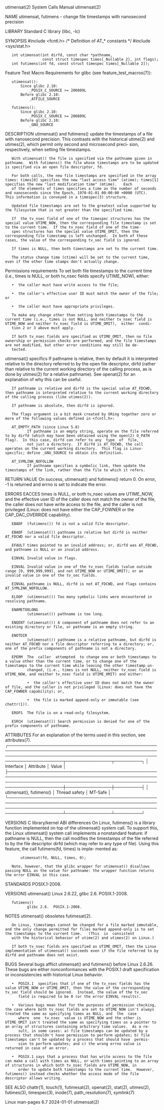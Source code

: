 utimensat(2)                                                                                System Calls Manual                                                                                utimensat(2)

NAME
       utimensat, futimens - change file timestamps with nanosecond precision

LIBRARY
       Standard C library (libc, -lc)

SYNOPSIS
       #include <fcntl.h>            /* Definition of AT_* constants */
       #include <sys/stat.h>

       int utimensat(int dirfd, const char *pathname,
                     const struct timespec times[_Nullable 2], int flags);
       int futimens(int fd, const struct timespec times[_Nullable 2]);

   Feature Test Macro Requirements for glibc (see feature_test_macros(7)):

       utimensat():
           Since glibc 2.10:
               _POSIX_C_SOURCE >= 200809L
           Before glibc 2.10:
               _ATFILE_SOURCE

       futimens():
           Since glibc 2.10:
               _POSIX_C_SOURCE >= 200809L
           Before glibc 2.10:
               _GNU_SOURCE

DESCRIPTION
       utimensat()  and  futimens()  update the timestamps of a file with nanosecond precision.  This contrasts with the historical utime(2) and utimes(2), which permit only second and microsecond preci‐
       sion, respectively, when setting file timestamps.

       With utimensat() the file is specified via the pathname given in pathname.  With futimens() the file whose timestamps are to be updated is specified via an open file descriptor, fd.

       For both calls, the new file timestamps are specified in the array times: times[0] specifies the new "last access time" (atime); times[1] specifies the new "last modification time" (mtime).   Each
       of the elements of times specifies a time as the number of seconds and nanoseconds since the Epoch, 1970-01-01 00:00:00 +0000 (UTC).  This information is conveyed in a timespec(3) structure.

       Updated file timestamps are set to the greatest value supported by the filesystem that is not greater than the specified time.

       If  the tv_nsec field of one of the timespec structures has the special value UTIME_NOW, then the corresponding file timestamp is set to the current time.  If the tv_nsec field of one of the time‐
       spec structures has the special value UTIME_OMIT, then the corresponding file timestamp is left unchanged.  In both of these cases, the value of the corresponding tv_sec field is ignored.

       If times is NULL, then both timestamps are set to the current time.

       The status change time (ctime) will be set to the current time, even if the other time stamps don't actually change.

   Permissions requirements
       To set both file timestamps to the current time (i.e., times is NULL, or both tv_nsec fields specify UTIME_NOW), either:

       •  the caller must have write access to the file;

       •  the caller's effective user ID must match the owner of the file; or

       •  the caller must have appropriate privileges.

       To make any change other than setting both timestamps to the current time (i.e., times is not NULL, and neither tv_nsec field is UTIME_NOW and neither tv_nsec field is UTIME_OMIT),  either  condi‐
       tion 2 or 3 above must apply.

       If both tv_nsec fields are specified as UTIME_OMIT, then no file ownership or permission checks are performed, and the file timestamps are not modified, but other error conditions may still be de‐
       tected.

   utimensat() specifics
       If  pathname  is  relative, then by default it is interpreted relative to the directory referred to by the open file descriptor, dirfd (rather than relative to the current working directory of the
       calling process, as is done by utimes(2) for a relative pathname).  See openat(2) for an explanation of why this can be useful.

       If pathname is relative and dirfd is the special value AT_FDCWD, then pathname is interpreted relative to the current working directory of the calling process (like utimes(2)).

       If pathname is absolute, then dirfd is ignored.

       The flags argument is a bit mask created by ORing together zero or more of the following values defined in <fcntl.h>:

       AT_EMPTY_PATH (since Linux 5.8)
              If pathname is an empty string, operate on the file referred to by dirfd (which may have been obtained using the open(2) O_PATH flag).  In this case, dirfd can refer to any  type  of  file,
              not just a directory.  If dirfd is AT_FDCWD, the call operates on the current working directory.  This flag is Linux-specific; define _GNU_SOURCE to obtain its definition.

       AT_SYMLINK_NOFOLLOW
              If pathname specifies a symbolic link, then update the timestamps of the link, rather than the file to which it refers.

RETURN VALUE
       On success, utimensat() and futimens() return 0.  On error, -1 is returned and errno is set to indicate the error.

ERRORS
       EACCES times is NULL, or both tv_nsec values are UTIME_NOW, and the effective user ID of the caller does not match the owner of the file, the caller does not have write access to the file, and the
              caller is not privileged (Linux: does not have either the CAP_FOWNER or the CAP_DAC_OVERRIDE capability).

       EBADF  (futimens()) fd is not a valid file descriptor.

       EBADF  (utimensat()) pathname is relative but dirfd is neither AT_FDCWD nor a valid file descriptor.

       EFAULT times pointed to an invalid address; or, dirfd was AT_FDCWD, and pathname is NULL or an invalid address.

       EINVAL Invalid value in flags.

       EINVAL Invalid value in one of the tv_nsec fields (value outside range [0, 999,999,999], and not UTIME_NOW or UTIME_OMIT); or an invalid value in one of the tv_sec fields.

       EINVAL pathname is NULL, dirfd is not AT_FDCWD, and flags contains AT_SYMLINK_NOFOLLOW.

       ELOOP  (utimensat()) Too many symbolic links were encountered in resolving pathname.

       ENAMETOOLONG
              (utimensat()) pathname is too long.

       ENOENT (utimensat()) A component of pathname does not refer to an existing directory or file, or pathname is an empty string.

       ENOTDIR
              (utimensat()) pathname is a relative pathname, but dirfd is neither AT_FDCWD nor a file descriptor referring to a directory; or, one of the prefix components of pathname is not a directory.

       EPERM  The  caller  attempted  to change one or both timestamps to a value other than the current time, or to change one of the timestamps to the current time while leaving the other timestamp un‐
              changed, (i.e., times is not NULL, neither tv_nsec field is UTIME_NOW, and neither tv_nsec field is UTIME_OMIT) and either:

              •  the caller's effective user ID does not match the owner of file, and the caller is not privileged (Linux: does not have the CAP_FOWNER capability); or,

              •  the file is marked append-only or immutable (see chattr(1)).

       EROFS  The file is on a read-only filesystem.

       ESRCH  (utimensat()) Search permission is denied for one of the prefix components of pathname.

ATTRIBUTES
       For an explanation of the terms used in this section, see attributes(7).
       ┌────────────────────────────────────────────────────────────────────────────────────────────────────────────────────────────────────────────────────────────────────────┬───────────────┬─────────┐
       │ Interface                                                                                                                                                              │ Attribute     │ Value   │
       ├────────────────────────────────────────────────────────────────────────────────────────────────────────────────────────────────────────────────────────────────────────┼───────────────┼─────────┤
       │ utimensat(), futimens()                                                                                                                                                │ Thread safety │ MT-Safe │
       └────────────────────────────────────────────────────────────────────────────────────────────────────────────────────────────────────────────────────────────────────────┴───────────────┴─────────┘

VERSIONS
   C library/kernel ABI differences
       On Linux, futimens() is a library function implemented on top of the utimensat() system call.  To support this, the Linux utimensat() system call implements a nonstandard feature: if  pathname  is
       NULL,  then the call modifies the timestamps of the file referred to by the file descriptor dirfd (which may refer to any type of file).  Using this feature, the call futimens(fd, times) is imple‐
       mented as:

           utimensat(fd, NULL, times, 0);

       Note, however, that the glibc wrapper for utimensat() disallows passing NULL as the value for pathname: the wrapper function returns the error EINVAL in this case.

STANDARDS
       POSIX.1-2008.

VERSIONS
       utimensat()
              Linux 2.6.22, glibc 2.6.  POSIX.1-2008.

       futimens()
              glibc 2.6.  POSIX.1-2008.

NOTES
       utimensat() obsoletes futimesat(2).

       On Linux, timestamps cannot be changed for a file marked immutable, and the only change permitted for files marked append-only is to set the timestamps to the current time.   (This  is  consistent
       with the historical behavior of utime(2) and utimes(2) on Linux.)

       If both tv_nsec fields are specified as UTIME_OMIT, then the Linux implementation of utimensat() succeeds even if the file referred to by dirfd and pathname does not exist.

BUGS
       Several bugs afflict utimensat() and futimens() before Linux 2.6.26.  These bugs are either nonconformances with the POSIX.1 draft specification or inconsistencies with historical Linux behavior.

       •  POSIX.1  specifies that if one of the tv_nsec fields has the value UTIME_NOW or UTIME_OMIT, then the value of the corresponding tv_sec field should be ignored.  Instead, the value of the tv_sec
          field is required to be 0 (or the error EINVAL results).

       •  Various bugs mean that for the purposes of permission checking, the case where both tv_nsec fields are set to UTIME_NOW isn't always treated the same as specifying times as NULL, and  the  case
          where  one  tv_nsec  value is UTIME_NOW and the other is UTIME_OMIT isn't treated the same as specifying times as a pointer to an array of structures containing arbitrary time values.  As a re‐
          sult, in some cases: a) file timestamps can be updated by a process that shouldn't have permission to perform updates; b) file timestamps can't be updated by a process that should have  permis‐
          sion to perform updates; and c) the wrong errno value is returned in case of an error.

       •  POSIX.1 says that a process that has write access to the file can make a call with times as NULL, or with times pointing to an array of structures in which both tv_nsec fields are UTIME_NOW, in
          order to update both timestamps to the current time.  However, futimens() instead checks whether the access mode of the file descriptor allows writing.

SEE ALSO
       chattr(1), touch(1), futimesat(2), openat(2), stat(2), utimes(2), futimes(3), timespec(3), inode(7), path_resolution(7), symlink(7)

Linux man-pages 6.7                                                                              2024-01-01                                                                                    utimensat(2)
